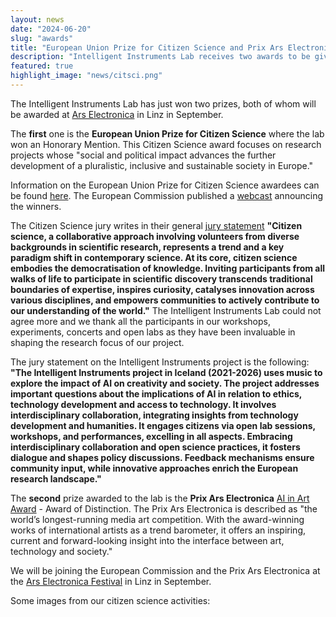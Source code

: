 ```yaml
---
layout: news
date: "2024-06-20"
slug: "awards"
title: "European Union Prize for Citizen Science and Prix Ars Electronica"
description: "Intelligent Instruments Lab receives two awards to be given at Ars Electronica"
featured: true
highlight_image: "news/citsci.png"
---
```


<script>
    import CaptionedImage from "../../components/Images/CaptionedImage.svelte"
</script>

The Intelligent Instruments Lab has just won two prizes, both of whom will be awarded at <a href="https://ars.electronica.art/news/en/">Ars Electronica</a> in Linz in September. 


<CaptionedImage
    src="news/citsci.png"
    alt="European Citizen Science Awards"
    caption="European Citizen Science Awards"
/>

The **first** one is the **European Union Prize for Citizen Science** where the lab won an Honorary Mention. This Citizen Science award focuses on research projects whose "social and political impact advances the further development of a pluralistic, inclusive and sustainable society in Europe." 

Information on the European Union Prize for Citizen Science awardees can be found <a href="https://ars.electronica.art/citizenscience/en/winners/">here</a>. The European Commission published a <a href="https://webcast.ec.europa.eu/eu-prize-for-citizen-science-2024-announcement-of-winners">webcast</a> announcing the winners.

The Citizen Science jury writes in their general <a href="https://ars.electronica.art/citizenscience/en/jury/">jury statement</a> <b>"Citizen science, a collaborative approach involving volunteers from diverse backgrounds in scientific research, represents a trend and a key paradigm shift in contemporary science. At its core, citizen science embodies the democratisation of knowledge. Inviting participants from all walks of life to participate in scientific discovery transcends traditional boundaries of expertise, inspires curiosity, catalyses innovation across various disciplines, and empowers communities to actively contribute to our understanding of the world."</b> The Intelligent Instruments Lab could not agree more and we thank all the participants in our workshops, experiments, concerts and open labs as they have been invaluable in shaping the research focus of our project.

The jury statement on the Intelligent Instruments project is the following: <b>"The Intelligent Instruments project in Iceland (2021-2026) uses music to explore the impact of AI on creativity and society. The project addresses important questions about the implications of AI in relation to ethics, technology development and access to technology. It involves interdisciplinary collaboration, integrating insights from technology development and humanities.  It engages citizens via open lab sessions, workshops, and performances, excelling in all aspects. Embracing interdisciplinary collaboration and open science practices, it fosters dialogue and shapes policy discussions. Feedback mechanisms ensure community input, while innovative approaches enrich the European research landscape."</b>

<CaptionedImage
    src="news/arselect.png"
    alt="Prix Ars Electronica"
    caption="Prix Ars Electronica"
/>

The **second** prize awarded to the lab is the **Prix Ars Electronica** <a href="https://ars.electronica.art/prix/en/winners/#aiinartaward">AI in Art Award</a> - Award of Distinction. The Prix Ars Electronica is described as "the world’s longest-running media art competition. With the award-winning works of international artists as a trend barometer, it offers an inspiring, current and forward-looking insight into the interface between art, technology and society."

We will be joining the European Commission and the Prix Ars Electronica at the <a href="https://ars.electronica.art/news/en/">Ars Electronica Festival</a> in Linz in September. 

Some images from our citizen science activities:

<CaptionedImage
    src="stock/science_fair3.jpg"
    alt="iil at the European Science Night"
    caption="iil at the European Science Night"
/>

<CaptionedImage
    src="workshops/hjalteyri.jpg"
    alt="Instrument workshop at Hjalteyri in Northern Iceland"
    caption="Instrument workshop at Hjalteyri in Northern Iceland"
/>

<CaptionedImage
    src="news/organolib-6330.jpg"
    alt="Organium workshop"
    caption="Organium workshop"
/>

<CaptionedImage
    src="workshops/organ.jpg"
    alt="Organic Intelligence Workshop at Hallgrimskirkja in Reykjavik"
    caption="Organic Intelligence Workshop at Hallgrimskirkja in Reykjavik"
/>

<CaptionedImage
    src="workshops/txalaDynjandi.jpg"
    alt="Intelligent txalaparta workshop in Reykjavik"
    caption="Intelligent txalaparta workshop in Reykjavik"
/>

<CaptionedImage
    src="workshops/txalaStrandir.jpg"
    alt="Intelligent txalaparta workshop in Strandir, North Iceland"
    caption="Intelligent txalaparta workshop in Strandir, North Iceland"
/>

<CaptionedImage
    src="workshops/latent.jpg"
    alt="Hosting the Artificial Intelligence and Music Creativity Conference in Sussex"
    caption="Hosting the Artificial Intelligence and Music Creativity Conference in Sussex"
/>
